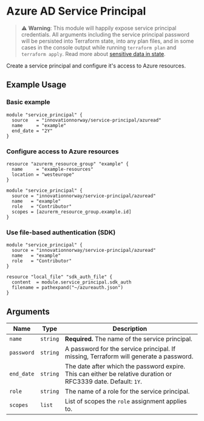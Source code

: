 # Azure AD Service Principal

> ⚠️ **Warning**: This module will happily expose service principal credentials. All arguments including the service principal password will be persisted into Terraform state, into any plan files, and in some cases in the console output while running `terraform plan` and `terraform apply`. Read more about [sensitive data in state](https://www.terraform.io/docs/state/sensitive-data.html).

Create a service principal and configure it's access to Azure resources.

## Example Usage

### Basic example

```hcl
module "service_principal" {
  source   = "innovationnorway/service-principal/azuread"
  name     = "example"
  end_date = "2Y"
}
```

### Configure access to Azure resources

```hcl
resource "azurerm_resource_group" "example" {
  name     = "example-resources"
  location = "westeurope"
}

module "service_principal" {
  source = "innovationnorway/service-principal/azuread"
  name   = "example"
  role   = "Contributor"
  scopes = [azurerm_resource_group.example.id]
}
```

### Use file-based authentication (SDK)

```hcl
module "service_principal" {
  source = "innovationnorway/service-principal/azuread"
  name   = "example"
  role   = "Contributor"
}

resource "local_file" "sdk_auth_file" {
  content  = module.service_principal.sdk_auth
  filename = pathexpand("~/azureauth.json")
}
```

## Arguments

| Name | Type | Description |
| --- | --- | --- |
| `name` | `string` | **Required.** The name of the service principal. |
| `password` | `string` | A password for the service principal. If missing, Terraform will generate a password. |
| `end_date` | `string` | The date after which the password expire. This can either be relative duration or RFC3339 date. Default: `1Y`. |
| `role` | `string` | The name of a role for the service principal. |
| `scopes` | `list` | List of scopes the `role` assignment applies to. |
